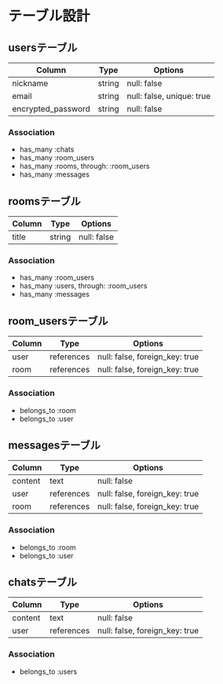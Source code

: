 # テーブル設計

## usersテーブル
|  Column            |  Type  | Options                    |
| ------------------ | ------ | -------------------------- |
| nickname           | string | null: false                |
| email              | string | null: false,  unique: true |
| encrypted_password | string | null: false                |

### Association
- has_many :chats
- has_many :room_users
- has_many :rooms, through: :room_users
- has_many :messages


## roomsテーブル
|  Column      |  Type      | Options                        |
| ------------ | ---------- | ------------------------------ |
| title        | string     | null: false                    |

### Association
- has_many :room_users
- has_many :users, through: :room_users
- has_many :messages



## room_usersテーブル
|  Column  |  Type      | Options                           |
| -------- | ---------- | --------------------------------- |
| user     | references | null: false, foreign_key: true    |
| room     | references | null: false, foreign_key: true    |

### Association
- belongs_to :room
- belongs_to :user



## messagesテーブル
|  Column  |  Type      | Options                        |
| -------- | ---------- | ------------------------------ |
| content  | text       | null: false                    |
| user     | references | null: false, foreign_key: true |
| room     | references | null: false, foreign_key: true |

### Association
- belongs_to :room
- belongs_to :user



## chatsテーブル
|  Column  |  Type      | Options                           |
| -------- | ---------- | --------------------------------- |
| content  | text       | null: false                       |
| user     | references | null: false, foreign_key: true    |

### Association
- belongs_to :users